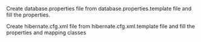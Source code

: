 
Create database.properties file from database.properties.template file and fill the properties.

Create hibernate.cfg.xml file from hibernate.cfg.xml.template file and fill the properties and mapping classes









